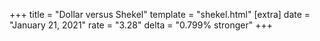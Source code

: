 +++
title = "Dollar versus Shekel"
template = "shekel.html"
[extra]
date = "January 21, 2021"
rate = "3.28"
delta = "0.799% stronger"
+++
